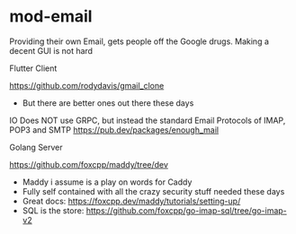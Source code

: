 # mod-email

Providing their own Email, gets people off the Google drugs.
Making a decent GUI is not hard


Flutter Client

https://github.com/rodydavis/gmail_clone
- But there are better ones out there these days

IO Does NOT use GRPC, but instead the standard Email Protocols of IMAP, POP3 and SMTP
https://pub.dev/packages/enough_mail


Golang Server

https://github.com/foxcpp/maddy/tree/dev
- Maddy i assume is a play on words for Caddy 
- Fully self contained with all the crazy security stuff needed these days
- Great docs: https://foxcpp.dev/maddy/tutorials/setting-up/
- SQL is the store: https://github.com/foxcpp/go-imap-sql/tree/go-imap-v2




